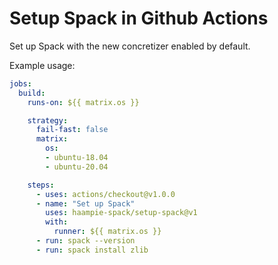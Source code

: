 # Setup Spack in Github Actions

Set up Spack with the new concretizer enabled by default.

Example usage:

```yaml
jobs:
  build:
    runs-on: ${{ matrix.os }}

    strategy:
      fail-fast: false
      matrix:
        os:
        - ubuntu-18.04
        - ubuntu-20.04

    steps:
      - uses: actions/checkout@v1.0.0
      - name: "Set up Spack"
        uses: haampie-spack/setup-spack@v1
        with:
          runner: ${{ matrix.os }}
      - run: spack --version
      - run: spack install zlib
```